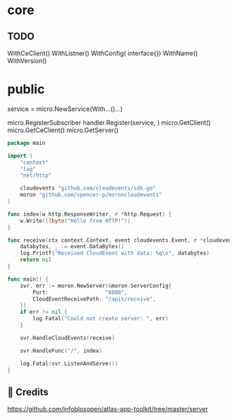 # core

## TODO

WithCeClient()
WithListner()
WithConfig( interface{})
WithName()
WithVersion()

# public 
service = micro.NewService(With...()...)

micro.RegisterSubscriber
handler.Register(service,  )
micro.GetClient()
micro.GetCeClient()
micro.GetServer()

```go
package main

import (
	"context"
	"log"
	"net/http"

	cloudevents "github.com/cloudevents/sdk-go"
	moron "github.com/spencer-p/moroncloudevents"
)

func index(w http.ResponseWriter, r *http.Request) {
	w.Write([]byte("Hello from HTTP!"))
}

func receive(ctx context.Context, event cloudevents.Event, r *cloudevents.EventResponse) error {
	databytes, _ := event.DataBytes()
	log.Printf("Received CloudEvent with data: %q\n", databytes)
	return nil
}

func main() {
	svr, err := moron.NewServer(&moron.ServerConfig{
		Port:                  "8080",
		CloudEventReceivePath: "/apis/receive",
	})
	if err != nil {
		log.Fatal("Could not create server: ", err)
	}

	svr.HandleCloudEvents(receive)

	svr.HandleFunc("/", index)

	log.Fatal(svr.ListenAndServe())
}
```

## 🔗 Credits
https://github.com/infobloxopen/atlas-app-toolkit/tree/master/server
